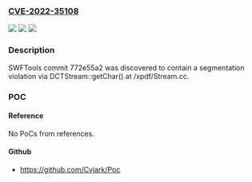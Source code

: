### [CVE-2022-35108](https://cve.mitre.org/cgi-bin/cvename.cgi?name=CVE-2022-35108)
![](https://img.shields.io/static/v1?label=Product&message=n%2Fa&color=blue)
![](https://img.shields.io/static/v1?label=Version&message=n%2Fa&color=blue)
![](https://img.shields.io/static/v1?label=Vulnerability&message=n%2Fa&color=brighgreen)

### Description

SWFTools commit 772e55a2 was discovered to contain a segmentation violation via DCTStream::getChar() at /xpdf/Stream.cc.

### POC

#### Reference
No PoCs from references.

#### Github
- https://github.com/Cvjark/Poc

